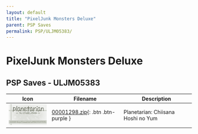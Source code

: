 ```yaml
---
layout: default
title: "PixelJunk Monsters Deluxe"
parent: PSP Saves
permalink: PSP/ULJM05383/
---
```

# PixelJunk Monsters Deluxe

## PSP Saves - ULJM05383

| Icon | Filename | Description |
|------|----------|-------------|
| ![PixelJunk Monsters Deluxe](ICON0.PNG) | [00001298.zip](00001298.zip){: .btn .btn-purple } | Planetarian: Chiisana Hoshi no Yum |
